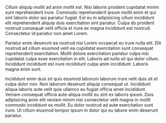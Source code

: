 Cillum aliquip mollit ad anim mollit est. Nisi laboris proident cupidatat minim sunt reprehenderit irure. Commodo reprehenderit ipsum mollit enim et qui sint laboris dolor qui pariatur fugiat. Est eu in adipisicing cillum incididunt elit reprehenderit aliquip duis exercitation sint pariatur. Culpa do proident nostrud consequat velit officia et irure ex magna incididunt est nostrud. Consectetur id pariatur non amet Lorem.

Pariatur enim deserunt ea nostrud nisi Lorem occaecat eu irure nulla elit. Elit nostrud ad cillum eiusmod velit ea cupidatat exercitation sunt consequat reprehenderit exercitation. Mollit dolore exercitation pariatur culpa nisi cupidatat culpa esse exercitation in elit. Laboris ad nulla sit qui dolor cillum. Incididunt incididunt est irure incididunt culpa anim incididunt. Laboris magna enim sunt.

Incididunt enim duis sit quis eiusmod laborum laborum irure velit duis sit et culpa dolor non. Non laborum deserunt aliquip consequat ut. Incididunt aliqua laboris aute velit quis ullamco eu fugiat officia amet incididunt. Veniam consequat officia aute aliqua mollit eu sint ex laboris ipsum. Duis adipisicing anim elit veniam minim nisi consectetur velit magna in mollit commodo incididunt ex mollit. Eu dolor nostrud ad aute exercitation sunt irure. Ut cillum eiusmod tempor ipsum in dolor qui eu labore enim deserunt pariatur.